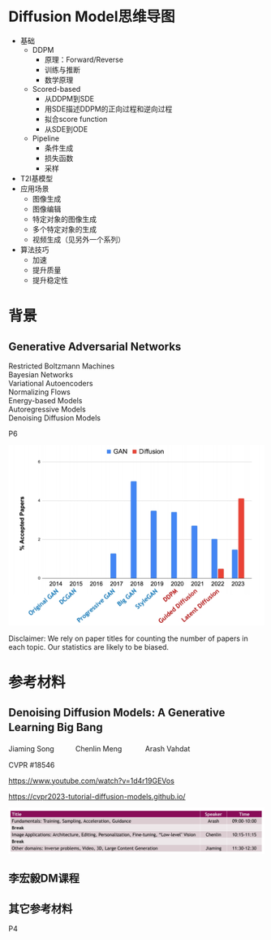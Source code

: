 # Diffusion Model思维导图

- 基础
    - DDPM
        - 原理：Forward/Reverse
        - 训练与推断
        - 数学原理
    - Scored-based 
        - 从DDPM到SDE
        - 用SDE描述DDPM的正向过程和逆向过程
        - 拟合score function
        - 从SDE到ODE
    - Pipeline
        - 条件生成
        - 损失函数
        - 采样
- T2I基模型
- 应用场景
    - 图像生成
    - 图像编辑
    - 特定对象的图像生成
    - 多个特定对象的生成
    - 视频生成（见另外一个系列）
- 算法技巧
    - 加速
    - 提升质量
    - 提升稳定性

# 背景

## Generative Adversarial Networks    

Restricted Boltzmann Machines   
Bayesian Networks   
Variational Autoencoders    
Normalizing Flows   
Energy-based Models   
Autoregressive Models   
Denoising Diffusion Models    


P6    
 
![](../assets/D1-6.png) 

Disclaimer: We rely on paper titles for counting the number of papers in each topic. Our statistics are likely to be biased.    


# 参考材料

## Denoising Diffusion Models: A Generative Learning Big Bang　　　

Jiaming Song　　　Chenlin Meng 　　　Arash Vahdat　　　

CVPR  #18546

https://www.youtube.com/watch?v=1d4r19GEVos

<https://cvpr2023-tutorial-diffusion-models.github.io/>  

![](../assets/D1-7.png) 

## 李宏毅DM课程

## 其它参考材料

P4  

